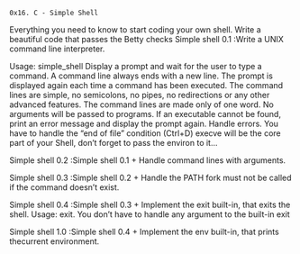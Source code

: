     0x16. C - Simple Shell
 
 Everything you need to know to start coding your own shell.
 Write a beautiful code that passes the Betty checks
 Simple shell 0.1 :Write a UNIX command line interpreter.

Usage: simple_shell
Display a prompt and wait for the user to type a command. A command line always ends with a new line.
The prompt is displayed again each time a command has been executed.
The command lines are simple, no semicolons, no pipes, no redirections or any other advanced features.
The command lines are made only of one word. No arguments will be passed to programs.
If an executable cannot be found, print an error message and display the prompt again.
Handle errors.
You have to handle the “end of file” condition (Ctrl+D) execve will be the core part of your Shell, don’t forget to pass the environ to it…


 Simple shell 0.2 :Simple shell 0.1 + Handle command lines with arguments.

 Simple shell 0.3 :Simple shell 0.2 + Handle the PATH fork must not be called if the command doesn’t exist.

 Simple shell 0.4 :Simple shell 0.3 + Implement the exit built-in, that exits the shell. Usage: exit.
You don’t have to handle any argument to the built-in exit
 
Simple shell 1.0 :Simple shell 0.4 + Implement the env built-in, that prints thecurrent environment.
 
